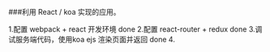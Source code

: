 ###利用 React / koa 实现的应用。

1.配置 webpack + react 开发环境 done
2.配置 react-router + redux     done
3.调试服务端代码，使用koa ejs 渲染页面并返回 done
4.
